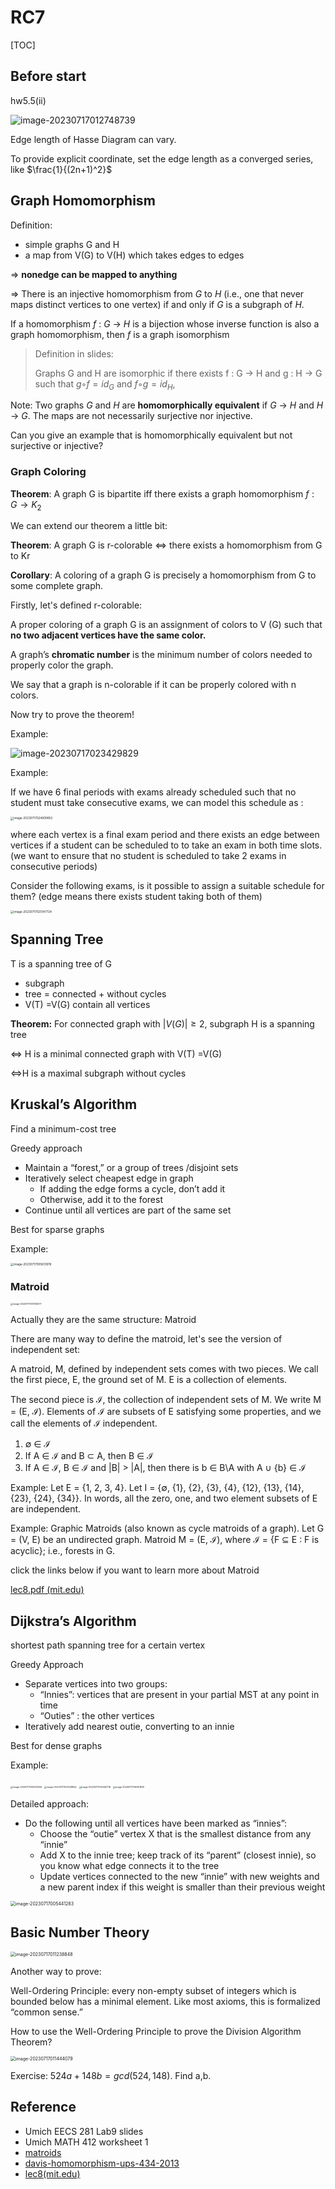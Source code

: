 # RC7

[TOC]



## Before start

hw5.5(ii)

![image-20230717012748739](C:\Users\hyhy\AppData\Roaming\Typora\typora-user-images\image-20230717012748739.png)

Edge length of Hasse Diagram can vary.

To provide explicit coordinate, set the edge length as a converged series, like $\frac{1}{(2n+1)^2}$

## Graph Homomorphism

Definition:

* simple graphs G and H
* a map from V(G) to V(H) which takes edges to edges

=> **nonedge can be mapped to anything**

=> There is an injective homomorphism from *G* to *H* (i.e., one that never maps distinct vertices to one vertex) if and only if *G* is a subgraph of *H*. 

If a homomorphism *f* : *G* → *H* is a bijection whose inverse function is also a graph homomorphism, then *f* is a graph isomorphism

>  Definition in slides:
>
> Graphs G and H are isomorphic if there exists f : G → H and g : H → G such
> that $g ◦ f = id_G$ and $f ◦ g = id_H$,

Note: Two graphs *G* and *H* are **homomorphically equivalent** if *G* → *H* and *H* → *G*. The maps are not necessarily surjective nor injective. 

Can you give an example that is homomorphically equivalent but not surjective or injective?



### Graph Coloring

**Theorem**: A graph G is bipartite iff there exists a graph homomorphism $f: G \rightarrow K_2$ 

We can extend our theorem a little bit:

**Theorem**: A graph G is r-colorable ⇔ there exists a homomorphism from G to Kr

**Corollary**: A coloring of a graph G is precisely a homomorphism from G to some complete graph.

Firstly, let's defined r-colorable:

A proper coloring of a graph G is an assignment of colors to V (G) such that **no two adjacent vertices have the same color.**

A graph’s **chromatic number** is the minimum number of colors needed to properly color the graph. 

We say that a graph is n-colorable if it can be properly colored with n colors.

Now try to prove the theorem!



Example: 

![image-20230717023429829](C:\Users\hyhy\AppData\Roaming\Typora\typora-user-images\image-20230717023429829.png)

Example: 

If we have 6 final periods with exams already scheduled such that no student must take consecutive exams, we can model this schedule as :

<img src="C:\Users\hyhy\AppData\Roaming\Typora\typora-user-images\image-20230717024909852.png" alt="image-20230717024909852" style="zoom: 33%;" />

where each vertex is a final exam period and there exists an edge between vertices if a student can be scheduled to to take an exam in both time slots.(we want to ensure that no student is scheduled to take 2 exams in consecutive periods)

Consider the following exams, is it possible to assign a suitable schedule for them? (edge means there exists student taking both of them)

<img src="C:\Users\hyhy\AppData\Roaming\Typora\typora-user-images\image-20230717025147724.png" alt="image-20230717025147724" style="zoom: 33%;" />



## Spanning Tree

T is a spanning tree of G

* subgraph
* tree = connected + without cycles
* V(T) =V(G) contain all vertices

**Theorem:** For connected graph with $|V(G)|\ge2$, subgraph H is a spanning tree

$\iff$ H is a minimal connected graph with V(T) =V(G)

$\iff$H is a maximal subgraph without cycles



## Kruskal’s Algorithm

Find a minimum-cost tree 

Greedy approach

* Maintain a “forest,” or a group of trees /disjoint sets
* Iteratively select cheapest edge in graph
  * If adding the edge forms a cycle, don’t add it
  * Otherwise, add it to the forest
* Continue until all vertices are part of the same set

Best for sparse graphs

Example:

<img src="C:\Users\hyhy\AppData\Roaming\Typora\typora-user-images\image-20230717005613919.png" alt="image-20230717005613919" style="zoom: 33%;" />

### Matroid

<img src="C:\Users\hyhy\AppData\Roaming\Typora\typora-user-images\image-20230717031100677.png" alt="image-20230717031100677" style="zoom: 25%;" />

Actually they are the same structure: Matroid

There are many way to define the matroid, let's see the version of independent set:

A matroid, M, defined by independent sets comes with two pieces. We call the first piece, E, the ground set of M. E is a collection of elements.

The second piece is $\mathcal{I}$, the collection of independent sets of M. We write M = (E, $\mathcal{I}$). Elements of $\mathcal{I}$ are subsets of E satisfying some properties, and we call the elements of $\mathcal{I}$ independent. 

1. ∅ ∈ $\mathcal{I}$
2. If A ∈ $\mathcal{I}$ and B ⊂ A, then B ∈ $\mathcal{I}$
3. If A ∈ $\mathcal{I}$, B ∈ $\mathcal{I}$ and |B| > |A|, then there is b ∈ B\A with A ∪ {b} ∈ $\mathcal{I}$

Example: Let E = {1, 2, 3, 4}. Let I = {∅, {1}, {2}, {3}, {4}, {12}, {13}, {14}, {23}, {24}, {34}}. In words, all the zero, one, and two element subsets of E are independent. 

Example: Graphic Matroids (also known as cycle matroids of a graph). Let G = (V, E) be an undirected graph. Matroid M = (E,  $\mathcal{I}$), where $\mathcal{I}$ = {F ⊆ E : F is acyclic}; i.e., forests in G.

click the links below if you want to learn more about Matroid

[lec8.pdf (mit.edu)](https://math.mit.edu/~goemans/18438F09/lec8.pdf)

## Dijkstra’s Algorithm

shortest path spanning tree for a certain vertex

Greedy Approach

* Separate vertices into two groups:
  * “Innies”: vertices that are present in your partial MST at any point in time
  * “Outies” : the other vertices
* Iteratively add nearest outie, converting to an innie

Best for dense graphs

Example: 

<img src="C:\Users\hyhy\AppData\Roaming\Typora\typora-user-images\image-20230717005313244.png" alt="image-20230717005313244" style="zoom: 25%;" />

<img src="C:\Users\hyhy\AppData\Roaming\Typora\typora-user-images\image-20230717005328924.png" alt="image-20230717005328924" style="zoom:25%;" />

<img src="C:\Users\hyhy\AppData\Roaming\Typora\typora-user-images\image-20230717005340718.png" alt="image-20230717005340718" style="zoom:25%;" />

<img src="C:\Users\hyhy\AppData\Roaming\Typora\typora-user-images\image-20230717005351830.png" alt="image-20230717005351830" style="zoom:25%;" />

Detailed approach: 

* Do the following until all vertices have been marked as “innies”:
  * Choose the “outie” vertex X that is the smallest distance from any
    “innie”
  * Add X to the innie tree; keep track of its “parent” (closest innie), so you
    know what edge connects it to the tree
  * Update vertices connected to the new “innie” with new weights and a
    new parent index if this weight is smaller than their previous weight

<img src="C:\Users\hyhy\AppData\Roaming\Typora\typora-user-images\image-20230717005441283.png" alt="image-20230717005441283" style="zoom:50%;" />

## Basic Number Theory



<img src="C:\Users\hyhy\AppData\Roaming\Typora\typora-user-images\image-20230717011238848.png" alt="image-20230717011238848" style="zoom:50%;" />

Another way to prove:

Well-Ordering Principle: every non-empty subset of integers which is bounded below has a minimal element. Like most axioms, this is formalized “common sense.”

How to use the Well-Ordering Principle to prove the Division Algorithm Theorem?





<img src="C:\Users\hyhy\AppData\Roaming\Typora\typora-user-images\image-20230717011444079.png" alt="image-20230717011444079" style="zoom:50%;" />

Exercise: $524a+148b=gcd(524, 148)$. Find a,b.





## Reference

* Umich EECS 281 Lab9 slides
* Umich MATH 412 worksheet 1
* [matroids](https://math.berkeley.edu/~charles/whatis/matroids.pdf)
* [davis-homomorphism-ups-434-2013](http://buzzard.ups.edu/courses/2013spring/projects/davis-homomorphism-ups-434-2013.pdf)
* [lec8(mit.edu)](https://math.mit.edu/~goemans/18438F09/lec8.pdf)